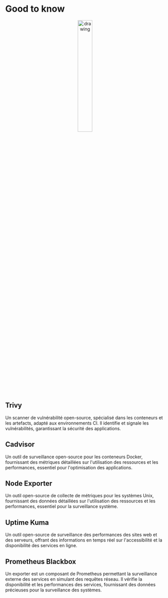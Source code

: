# Good to know
<div style="text-align:center">
<img src="../../img/did-you-know.gif" alt="drawing" style="width:30%; height:30%"/> 
</div>


## Trivy
Un scanner de vulnérabilité open-source, spécialisé dans les conteneurs et les artefacts, adapté aux environnements CI. Il identifie et signale les vulnérabilités, garantissant la sécurité des applications.

## Cadvisor
Un outil de surveillance open-source pour les conteneurs Docker, fournissant des métriques détaillées sur l'utilisation des ressources et les performances, essentiel pour l'optimisation des applications.

## Node Exporter
Un outil open-source de collecte de métriques pour les systèmes Unix, fournissant des données détaillées sur l'utilisation des ressources et les performances, essentiel pour la surveillance système.


## Uptime Kuma
Un outil open-source de surveillance des performances des sites web et des serveurs, offrant des informations en temps réel sur l'accessibilité et la disponibilité des services en ligne.

## Prometheus Blackbox 
Un exporter est un composant de Prometheus permettant la surveillance externe des services en simulant des requêtes réseau. Il vérifie la disponibilité et les performances des services, fournissant des données précieuses pour la surveillance des systèmes.
